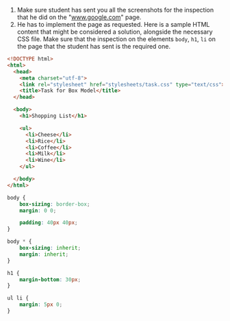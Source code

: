 1. Make sure student has sent you all the screenshots for the inspection that he did on the "www.google.com" page.
2. He has to implement the page as requested. Here is a sample HTML content that might be considered a solution,
alongside the necessary CSS file. Make sure that the inspection on the elements `body`, `h1`, `li` on the page that the student has sent is the required one.
``` html
<!DOCTYPE html>
<html>
  <head>
    <meta charset="utf-8">
    <link rel="stylesheet" href="stylesheets/task.css" type="text/css">
    <title>Task for Box Model</title>
  </head>

  <body>
    <h1>Shopping List</h1>

    <ul>
      <li>Cheese</li>
      <li>Rice</li>
      <li>Coffee</li>
      <li>Milk</li>
      <li>Wine</li>
    </ul>

  </body>
</html>
```
``` css
body {
    box-sizing: border-box;
    margin: 0 0;

    padding: 40px 40px;
}

body * {
    box-sizing: inherit;
    margin: inherit;
}

h1 {
    margin-bottom: 30px;
}

ul li {
    margin: 5px 0;
}
```
